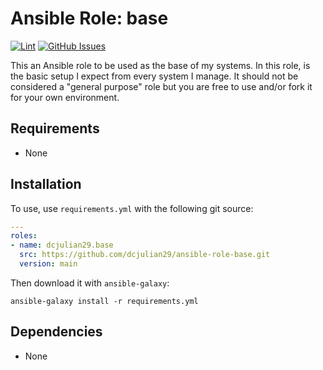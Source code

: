 # Ansible Role: base

[![Lint](https://github.com/dcjulian29/ansible-role-base/actions/workflows/lint.yml/badge.svg)](https://github.com/dcjulian29/ansible-role-base/actions/workflows/lint.yml) [![GitHub Issues](https://img.shields.io/github/issues-raw/dcjulian29/ansible-role-base.svg)](https://github.com/dcjulian29/ansible-role-base/issues)

This an Ansible role to be used as the base of my systems. In this role, is the basic setup I expect from every system I manage. It should not be considered a "general purpose" role but you are free to use and/or fork it for your own environment.

## Requirements

- None

## Installation

To use, use `requirements.yml` with the following git source:

```yaml
---
roles:
- name: dcjulian29.base
  src: https://github.com/dcjulian29/ansible-role-base.git
  version: main
  ```

Then download it with `ansible-galaxy`:

```shell
ansible-galaxy install -r requirements.yml
```

## Dependencies

- None
